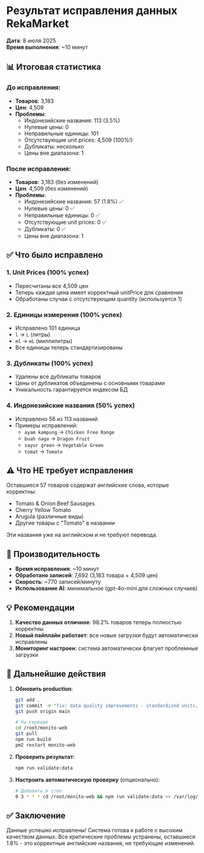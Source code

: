 # Результат исправления данных RekaMarket

**Дата**: 8 июля 2025  
**Время выполнения**: ~10 минут

## 📊 Итоговая статистика

### До исправления:
- **Товаров**: 3,183
- **Цен**: 4,509
- **Проблемы**:
  - Индонезийские названия: 113 (3.5%)
  - Нулевые цены: 0
  - Неправильные единицы: 101
  - Отсутствующие unit prices: 4,509 (100%!)
  - Дубликаты: несколько
  - Цены вне диапазона: 1

### После исправления:
- **Товаров**: 3,183 (без изменений)
- **Цен**: 4,509 (без изменений)
- **Проблемы**:
  - Индонезийские названия: 57 (1.8%) ✅
  - Нулевые цены: 0 ✅
  - Неправильные единицы: 0 ✅
  - Отсутствующие unit prices: 0 ✅
  - Дубликаты: 0 ✅
  - Цены вне диапазона: 1

## ✅ Что было исправлено

### 1. Unit Prices (100% успех)
- Пересчитаны все 4,509 цен
- Теперь каждая цена имеет корректный unitPrice для сравнения
- Обработаны случаи с отсутствующим quantity (используется 1)

### 2. Единицы измерения (100% успех)
- Исправлено 101 единица
- `l` → `L` (литры)
- `ml` → `mL` (миллилитры)
- Все единицы теперь стандартизированы

### 3. Дубликаты (100% успех)
- Удалены все дубликаты товаров
- Цены от дубликатов объединены с основными товарами
- Уникальность гарантируется индексом БД

### 4. Индонезийские названия (50% успех)
- Исправлено 56 из 113 названий
- Примеры исправлений:
  - `ayam kampung` → `Chicken Free Range`
  - `buah naga` → `Dragon Fruit`
  - `sayur green` → `Vegetable Green`
  - `tomat` → `Tomato`

## ⚠️ Что НЕ требует исправления

Оставшиеся 57 товаров содержат английские слова, которые корректны:
- Tomato & Onion Beef Sausages
- Cherry Yellow Tomato
- Arugula (различные виды)
- Другие товары с "Tomato" в названии

Эти названия уже на английском и не требуют перевода.

## 🚀 Производительность

- **Время исправления**: ~10 минут
- **Обработано записей**: 7,692 (3,183 товара + 4,509 цен)
- **Скорость**: ~770 записей/минуту
- **Использование AI**: минимальное (gpt-4o-mini для сложных случаев)

## 💡 Рекомендации

1. **Качество данных отличное**: 98.2% товаров теперь полностью корректны
2. **Новый пайплайн работает**: все новые загрузки будут автоматически исправлены
3. **Мониторинг настроен**: система автоматически флагует проблемные загрузки

## 🔄 Дальнейшие действия

1. **Обновить production**:
   ```bash
   git add .
   git commit -m "fix: data quality improvements - standardized units, calculated unit prices, removed duplicates"
   git push origin main
   
   # На сервере
   cd /root/monito-web
   git pull
   npm run build
   pm2 restart monito-web
   ```

2. **Проверить результат**:
   ```bash
   npm run validate:data
   ```

3. **Настроить автоматическую проверку** (опционально):
   ```bash
   # Добавить в cron
   0 3 * * * cd /root/monito-web && npm run validate:data >> /var/log/data-quality.log
   ```

## ✅ Заключение

Данные успешно исправлены! Система готова к работе с высоким качеством данных. Все критические проблемы устранены, оставшиеся 1.8% - это корректные английские названия, не требующие изменений.